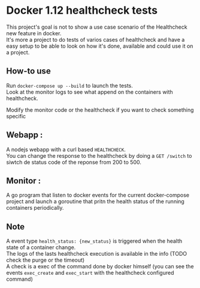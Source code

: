 # Docker 1.12 healthcheck tests

This project's goal is not to show a use case scenario of the Healthcheck new feature in docker.  
It's more a project to do tests of varios cases of healthcheck and have a easy setup to be able to look on how it's done, available and could use it on a project.

## How-to use
Run `docker-compose up --build` to launch the tests.  
Look at the monitor logs to see what append on the containers with healthcheck.

Modify the monitor code or the healthcheck if you want to check something specific

## Webapp :
A nodejs webapp with a curl based `HEALTHCHECK`.  
You can change the response to the healthcheck by doing a `GET /switch` to siwtch de status code of the reponse from 200 to 500.


## Monitor :
A go program that listen to docker events for the current docker-compose project and launch a goroutine that pritn the health status of the running containers periodically.

## Note
A event type `health_status: {new_status}` is triggered when the health state of a container change.  
The logs of the lasts healthcheck execution is available in the info (TODO check the purge or the timeout)  
A check is a exec of the command done by docker himself (you can see the events `exec_create` and `exec_start` with the healthcheck configured command)  
